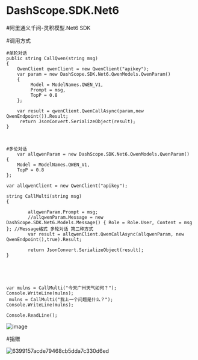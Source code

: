 # DashScope.SDK.Net6

#阿里通义千问-灵积模型.Net6 SDK

#调用方式

	#单轮对话
	public string CallQwen(string msg)
	{
    	QwenClient qwenClient = new QwenClient("apikey");
    	var param = new DashScope.SDK.Net6.QwenModels.QwenParam()
    	{ 
             Model = ModelNames.QWEN_V1,
             Prompt = msg, 
             TopP = 0.8
    	};

    	var result = qwenClient.QwenCallAsync(param,new QwenEndpoint()).Result;
   	     return JsonConvert.SerializeObject(result);
	}



	#多伦对话
        var allqwenParam = new DashScope.SDK.Net6.QwenModels.QwenParam()
	{
	    Model = ModelNames.QWEN_V1,
	    TopP = 0.8
	};
 
	var allqwenClient = new QwenClient("apikey");
 
	string CallMulti(string msg)
	{

    	    allqwenParam.Prompt = msg;
	        //allqwenParam.Message = new DashScope.SDK.Net6.Models.Message() { Role = Role.User, Content = msg }; //Message格式 多轮对话 第二种方式 
    	    var result = allqwenClient.QwenCallAsync(allqwenParam, new QwenEndpoint(),true).Result;

    	    return JsonConvert.SerializeObject(result);
	}

   	
	
	
	 
	var mulns = CallMulti("今天广州天气如何？");
	Console.WriteLine(mulns);
	 mulns = CallMulti("我上一个问题是什么？");
	Console.WriteLine(mulns);
	
	Console.ReadLine();


 ![image](https://github.com/alvin20shan/DashScope.SDK.Net6/assets/65529357/dff2742b-201b-4374-9fb8-6049b7e0192b)


#捐赠

![6399157acde79468cb5dda7c330d6ed](https://github.com/alvin20shan/DashScope.SDK.Net6/assets/65529357/a55b47eb-406b-436e-88bf-ce7beebfa321)


